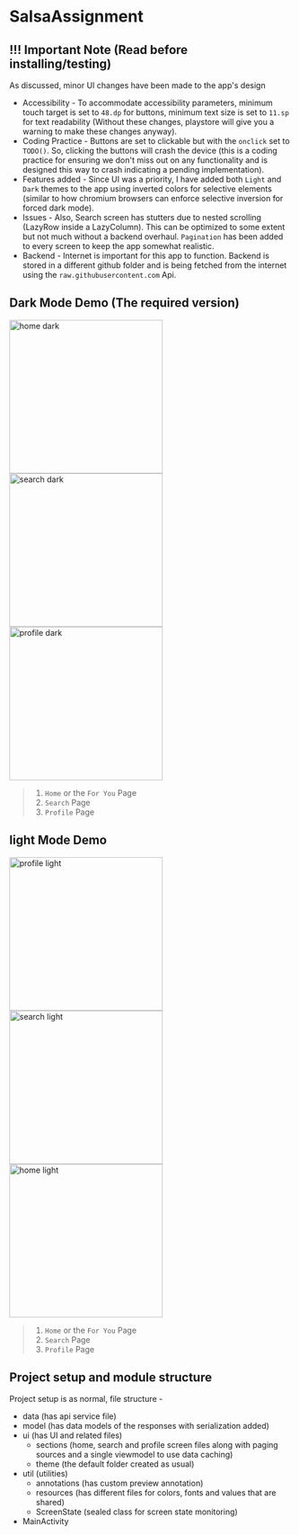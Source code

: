 # SalsaAssignment

## !!! Important Note (Read before installing/testing)

As discussed, minor UI changes have been made to the app's design

- Accessibility - To accommodate accessibility parameters, minimum touch target is set to `48.dp` for buttons, minimum text size is set to `11.sp` for text readability (Without these changes, playstore will give you a warning to make these changes anyway).
- Coding Practice - Buttons are set to clickable but with the `onclick` set to `TODO()`. So, clicking the buttons will crash the device (this is a coding practice for ensuring we don't miss out on any functionality and is designed this way to crash indicating a pending implementation).
- Features added - Since UI was a priority, I have added both `Light` and `Dark` themes to the app using inverted colors for selective elements (similar to how chromium browsers can enforce selective inversion for forced dark mode).
- Issues - Also, Search screen has stutters due to nested scrolling (LazyRow inside a LazyColumn). This can be optimized to some extent but not much without a backend overhaul. `Pagination` has been added to every screen to keep the app somewhat realistic.
- Backend - Internet is important for this app to function. Backend is stored in a different github folder and is being fetched from the internet using the `raw.githubusercontent.com` Api.

## Dark Mode Demo (The required version)

<img src="https://github.com/user-attachments/assets/c9b2e4ae-42f0-477c-85eb-4b8323a9977c" alt="home dark" width="273">
<img src="https://github.com/user-attachments/assets/ab4bfa28-d53d-4a08-9f76-a809152aadf7" alt="search dark" width="273">
<img src="https://github.com/user-attachments/assets/d7f08b09-b7c5-4cd3-b411-fda35a5edae3" alt="profile dark" width="273">

> 1. `Home` or the `For You` Page
> 2. `Search` Page
> 3. `Profile` Page

## light Mode Demo

<img src="https://github.com/user-attachments/assets/1576691a-47a4-45a4-8b45-d333524b2c58" alt="profile light" width="273">
<img src="https://github.com/user-attachments/assets/19d69930-5f54-41f1-8c36-c4cf8ffe996b" alt="search light" width="273">
<img src="https://github.com/user-attachments/assets/666dc20d-950e-4b27-adff-cba4f1c569fd" alt="home light" width="273">

> 1. `Home` or the `For You` Page
> 2. `Search` Page
> 3. `Profile` Page

## Project setup and module structure

Project setup is as normal, file structure -

- data (has api service file)
- model (has data models of the responses with serialization added)
- ui (has UI and related files)
    - sections (home, search and profile screen files along with paging sources and a single viewmodel to use data caching)
    - theme (the default folder created as usual)
- util (utilities)
    - annotations (has custom preview annotation)
    - resources (has different files for colors, fonts and values that are shared)
    - ScreenState (sealed class for screen state monitoring)
- MainActivity

